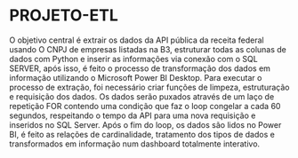 # PROJETO-ETL

O objetivo central é extrair os dados da API pública da receita federal usando O CNPJ de empresas listadas na B3, estruturar todas as colunas de dados com Python e inserir as informações via conexão com o SQL SERVER, após isso, é feito o processo de transformação dos dados em informação utilizando o Microsoft Power BI Desktop.
Para executar o processo de extração, foi necessário criar funções de limpeza, estruturação e requisição dos dados.
Os dados serão puxados através de um laço de repetição FOR contendo uma condição que faz o loop congelar a cada 60 segundos, respeitando o tempo da API para uma nova requisição e inseridos no SQL Server. 
Após o fim do loop, os dados são lidos no Power BI, é feito as relações de cardinalidade, tratamento dos tipos de dados e transformados em informação num dashboard totalmente interativo.
